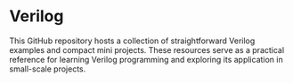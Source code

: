 # Verilog
This GitHub repository hosts a collection of straightforward Verilog examples and compact mini projects. These resources serve as a practical reference for learning Verilog programming and exploring its application in small-scale projects.
